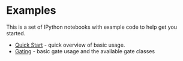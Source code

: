 # Examples

This is a set of IPython notebooks with example code to help get you started.

* [Quick Start](gating.ipynb) - quick overview of basic usage.
* [Gating](gating.ipynb) - basic gate usage and the available gate classes
